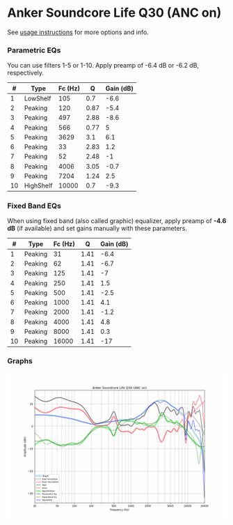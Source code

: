 # Anker Soundcore Life Q30 (ANC on)
See [usage instructions](https://github.com/jaakkopasanen/AutoEq#usage) for more options and info.

### Parametric EQs
You can use filters 1-5 or 1-10. Apply preamp of -6.4 dB or -6.2 dB, respectively.

|   # | Type      |   Fc (Hz) |    Q |   Gain (dB) |
|-----|-----------|-----------|------|-------------|
|   1 | LowShelf  |       105 | 0.7  |        -6.6 |
|   2 | Peaking   |       120 | 0.87 |        -5.4 |
|   3 | Peaking   |       497 | 2.88 |        -8.6 |
|   4 | Peaking   |       566 | 0.77 |         5   |
|   5 | Peaking   |      3629 | 3.1  |         6.1 |
|   6 | Peaking   |        33 | 2.83 |         1.2 |
|   7 | Peaking   |        52 | 2.48 |        -1   |
|   8 | Peaking   |      4006 | 3.05 |        -0.7 |
|   9 | Peaking   |      7204 | 1.24 |         2.5 |
|  10 | HighShelf |     10000 | 0.7  |        -9.3 |

### Fixed Band EQs
When using fixed band (also called graphic) equalizer, apply preamp of **-4.6 dB** (if available) and set gains manually with these parameters.

|   # | Type    |   Fc (Hz) |    Q |   Gain (dB) |
|-----|---------|-----------|------|-------------|
|   1 | Peaking |        31 | 1.41 |        -6.4 |
|   2 | Peaking |        62 | 1.41 |        -6.7 |
|   3 | Peaking |       125 | 1.41 |        -7   |
|   4 | Peaking |       250 | 1.41 |         1.5 |
|   5 | Peaking |       500 | 1.41 |        -2.5 |
|   6 | Peaking |      1000 | 1.41 |         4.1 |
|   7 | Peaking |      2000 | 1.41 |        -1.2 |
|   8 | Peaking |      4000 | 1.41 |         4.8 |
|   9 | Peaking |      8000 | 1.41 |         0.3 |
|  10 | Peaking |     16000 | 1.41 |       -17   |

### Graphs
![](./Anker%20Soundcore%20Life%20Q30%20(ANC%20on).png)
